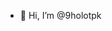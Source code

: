 - 👋 Hi, I’m @9holotpk

<!---
9holotpk/9holotpk is a ✨ special ✨ repository because its `README.md` (this file) appears on your GitHub profile.
You can click the Preview link to take a look at your changes.
--->
